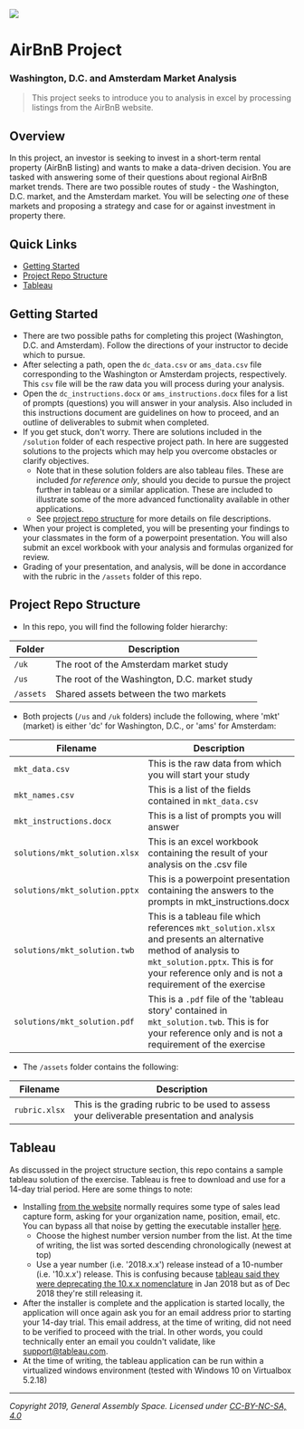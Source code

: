 <!--
Comment space
-->

![](https://ga-dash.s3.amazonaws.com/production/assets/logo-9f88ae6c9c3871690e33280fcf557f33.png)

# AirBnB Project
### Washington, D.C. and Amsterdam Market Analysis

> This project seeks to introduce you to analysis in excel by processing listings from the AirBnB website.

## Overview
In this project, an investor is seeking to invest in a short-term rental property (AirBnB listing) and wants to make a data-driven decision. You are tasked with answering some of their questions about regional AirBnB market trends. There are two possible routes of study - the Washington, D.C. market, and the Amsterdam market. You will be selecting _one_ of these markets and proposing a strategy and case for or against investment in property there.


## Quick Links
- [Getting Started](#getting-started)
- [Project Repo Structure](#project-repo-structure)
- [Tableau](#tableau)

## Getting Started

- There are two possible paths for completing this project (Washington, D.C. and Amsterdam). Follow the directions of your instructor to decide which to pursue. 
- After selecting a path, open the `dc_data.csv` or `ams_data.csv` file corresponding to the Washington or Amsterdam projects, respectively. This `csv` file will be the raw data you will process during your analysis.
- Open the `dc_instructions.docx` or `ams_instructions.docx` files for a list of prompts (questions) you will answer in your analysis. Also included in this instructions document are guidelines on how to proceed, and an outline of deliverables to submit when completed.
- If you get stuck, don't worry. There are solutions included in the `/solution` folder of each respective project path. In here are suggested solutions to the projects which may help you overcome obstacles or clarify objectives.
  - Note that in these solution folders are also tableau files. These are included _for reference only_, should you decide to pursue the project further in tableau or a similar application. These are included to illustrate some of the more advanced functionality available in other applications.
  - See [project repo structure](#project-repo-structure) for more details on file descriptions.
- When your project is completed, you will be presenting your findings to your classmates in the form of a powerpoint presentation. You will also submit an excel workbook with your analysis and formulas organized for review.
- Grading of your presentation, and analysis, will be done in accordance with the rubric in the `/assets` folder of this repo.

## Project Repo Structure

- In this repo, you will find the following folder hierarchy:

| Folder | Description |
| -------- | ------------------ |
| `/uk`    | The root of the Amsterdam market study |
| `/us` | The root of the Washington, D.C. market study |
| `/assets` | Shared assets between the two markets |

- Both projects (`/us` and `/uk` folders) include the following, where 'mkt' (market) is either 'dc' for Washington, D.C., or 'ams' for Amsterdam:

| Filename | Description |
| -------- | ------------------ |
|`mkt_data.csv` | This is the raw data from which you will start your study |
| `mkt_names.csv` | This is a list of the fields contained in `mkt_data.csv` |
| `mkt_instructions.docx` | This is a list of prompts you will answer |
| `solutions/mkt_solution.xlsx` | This is an excel workbook containing the result of your analysis on the .csv file |
| `solutions/mkt_solution.pptx` | This is a powerpoint presentation containing the answers to the prompts in mkt_instructions.docx |
| `solutions/mkt_solution.twb` | This is a tableau file which references `mkt_solution.xlsx` and presents an alternative method of analysis to `mkt_solution.pptx`. This is for your reference only and is not a requirement of the exercise |
| `solutions/mkt_solution.pdf` | This is a `.pdf` file of the 'tableau story' contained in `mkt_solution.twb`. This is for your reference only and is not a requirement of the exercise |

- The `/assets` folder contains the following:

| Filename | Description |
| -------- | ------------------ |
| `rubric.xlsx` | This is the grading rubric to be used to assess your deliverable presentation and analysis |

## Tableau

As discussed in the project structure section, this repo contains a sample tableau solution of the exercise. Tableau is free to download and use for a 14-day trial period. Here are some things to note:

- Installing [from the website](https://www.tableau.com/products/desktop/download) normally requires some type of sales lead capture form, asking for your organization name, position, email, etc. You can bypass all that noise by getting the executable installer [here](https://www.tableau.com/support/releases). 
  - Choose the highest number version number from the list. At the time of writing, the list was sorted descending chronologically (newest at top)
  - Use a year number (i.e. '2018.x.x') release instead of a 10-number (i.e. '10.x.x') release. This is confusing because [tableau said they were deprecating the 10.x.x nomenclature](https://www.tableau.com/about/blog/2018/1/changing-our-version-numbering-new-software-releases-80853) in Jan 2018 but as of Dec 2018 they're still releasing it.
- After the installer is complete and the application is started locally, the application will once again ask you for an email address prior to starting your 14-day trial. This email address, at the time of writing, did not need to be verified to proceed with the trial. In other words, you could technically enter an email you couldn't validate, like support@tableau.com.
- At the time of writing, the tableau application can be run within a virtualized windows environment (tested with Windows 10 on Virtualbox 5.2.18)

---

*Copyright 2019, General Assembly Space. Licensed under [CC-BY-NC-SA, 4.0](https://creativecommons.org/licenses/by-nc-sa/4.0/)*
